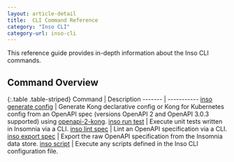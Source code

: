 ```yaml
---
layout: article-detail
title:  CLI Command Reference
category: "Inso CLI"
category-url: inso-cli
---
```


This reference guide provides in-depth information about the Inso CLI commands.

## Command Overview

{:.table .table-striped}
Command | Description
------- | -----------
[inso generate config](/inso-cli/cli-command-reference/inso-generate-config) | Generate Kong declarative config or Kong for Kubernetes config from an OpenAPI spec (versions OpenAPI 2 and OpenAPI 3.0.3 supported) using [openapi-2-kong](https://github.com/Kong/insomnia/tree/develop/packages/openapi-2-kong).
[inso run test](/inso-cli/cli-command-reference/inso-run-test) | Execute unit tests written in Insomnia via a CLI.
[inso lint spec](/inso-cli/cli-command-reference/inso-lint-spec) | Lint an OpenAPI specification via a CLI.
[inso export spec](/inso-cli/cli-command-reference/inso-export-spec) | Export the raw OpenAPI specification from the Insomnia data store.
[inso script](/inso-cli/cli-command-reference/inso-script) | Execute any scripts defined in the Inso CLI configuration file.

